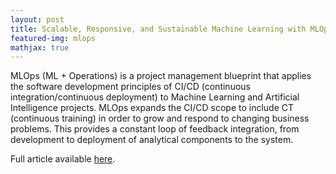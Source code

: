 ```yaml
---
layout: post
title: Scalable, Responsive, and Sustainable Machine Learning with MLOps
featured-img: mlops
mathjax: true
---
```


MLOps (ML + Operations) is a project management blueprint that applies the software development principles of CI/CD (continuous integration/continuous deployment) to Machine Learning and Artificial Intelligence projects. MLOps expands the CI/CD scope to include CT (continuous training) in order to grow and respond to changing business problems. This provides a constant loop of feedback integration, from development to deployment of analytical components to the system.

Full article available [here](https://databistro.tech/?p=209).
